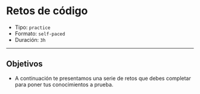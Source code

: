 # Retos de código

- Tipo: `practice`
- Formato: `self-paced`
- Duración: `3h`

***

## Objetivos

- A continuación te presentamos una serie de retos que debes completar para
  poner tus conocimientos a prueba.
